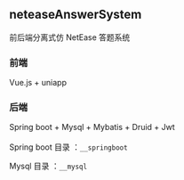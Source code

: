 
## neteaseAnswerSystem

前后端分离式仿 NetEase 答题系统

### 前端
Vue.js + uniapp

### 后端
Spring boot + Mysql + Mybatis + Druid + Jwt
<br><br>
Spring boot 目录 ：`__springboot`

Mysql 目录 ：`__mysql`
